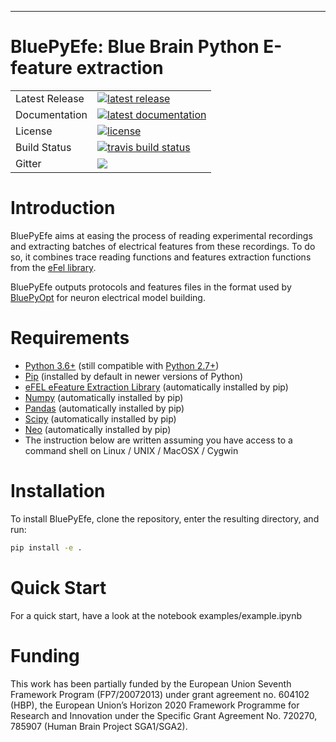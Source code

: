 <!-- <img src="docs/source/logo/BluePyOptBanner.png"/> -->

-----------------

# BluePyEfe: Blue Brain Python E-feature extraction

<table>
<tr>
  <td>Latest Release</td>
  <td>
    <a href="https://pypi.org/project/bluepyefe/">
    <img src="https://img.shields.io/pypi/v/bluepyefe.svg" alt="latest release" />
    </a>
  </td>
</tr>
<tr>
  <td>Documentation</td>
  <td>
    <a href="https://bluepyefe.readthedocs.io/">
    <img src="https://readthedocs.org/projects/bluepyefe/badge/?version=latest" alt="latest documentation" />
    </a>
  </td>
</tr>
<tr>
  <td>License</td>
  <td>
    <a href="https://github.com/BlueBrain/bluepyefe/blob/master/LICENSE.txt">
    <img src="https://img.shields.io/pypi/l/bluepyefe.svg" alt="license" />
    </a>
</td>
</tr>
<tr>
  <td>Build Status</td>
  <td>
    <a href="https://travis-ci.org/BlueBrain/BluePyEfe">
    <img src="https://travis-ci.org/BlueBrain/BluePyEfe.svg?branch=master" alt="travis build status" />
    </a>
  </td>
</tr>
<tr>
	<td>Gitter</td>
	<td>
		<a href="https://gitter.im/bluebrain/bluepyefe">
		<img src="https://badges.gitter.im/Join%20Chat.svg"
	</a>
	</td>
</tr>
</table>

Introduction
============

BluePyEfe aims at easing the process of reading experimental recordings and extracting 
batches of electrical features from these recordings. To do so, it combines
 trace reading
functions and features extraction functions from the [eFel library](https://github.com/BlueBrain/eFEL).

BluePyEfe outputs protocols and features files in the format used
by [BluePyOpt](https://github.com/BlueBrain/BluePyOpt) for neuron electrical
 model building.

Requirements
============

* [Python 3.6+](https://www.python.org/downloads/release/python-360/) (still compatible with [Python 2.7+](https://www.python.org/download/releases/2.7/))
* [Pip](https://pip.pypa.io) (installed by default in newer versions of Python)
* [eFEL eFeature Extraction Library](https://github.com/BlueBrain/eFEL) (automatically installed by pip)
* [Numpy](http://www.numpy.org) (automatically installed by pip)
* [Pandas](http://pandas.pydata.org/) (automatically installed by pip)
* [Scipy](https://www.scipy.org/) (automatically installed by pip)
* [Neo](https://neo.readthedocs.io/en/stable/) (automatically installed by pip)
* The instruction below are written assuming you have access to a command shell
on Linux / UNIX / MacOSX / Cygwin

Installation
============

To install BluePyEfe, clone the repository, enter the resulting directory, and
 run:

```bash
pip install -e .
```

Quick Start
===========

For a quick start, have a look at the notebook examples/example.ipynb

Funding
=======
This work has been partially funded by the European Union Seventh Framework Program (FP7/2007­2013) under grant agreement no. 604102 (HBP), the European Union’s Horizon 2020 Framework Programme for Research and Innovation under the Specific Grant Agreement No. 720270, 785907 (Human Brain Project SGA1/SGA2).
